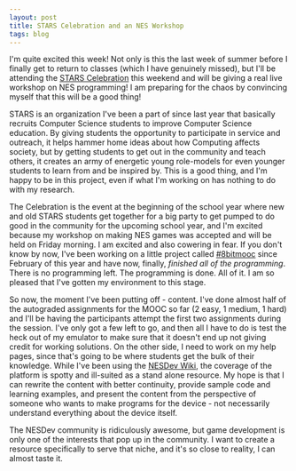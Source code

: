 ```yaml
---
layout: post
title: STARS Celebration and an NES Workshop
tags: blog
---
```


I'm quite excited this week! Not only is this the last week of summer before
I finally get to return to classes (which I have genuinely missed), but I'll
be attending the [STARS Celebration](http://starscelebration.org/stars-celebration-home/)
this weekend and will be giving a real live workshop on NES programming! I am
preparing for the chaos by convincing myself that this will be a good thing!

STARS is an organization I've been a part of since last year that basically
recruits Computer Science students to improve Computer Science education. By
giving students the opportunity to participate in service and outreach, it helps
hammer home ideas about how Computing affects society, but by getting students
to get out in the community and teach others, it creates an army of energetic
young role-models for even younger students to learn from and be inspired by.
This is a good thing, and I'm happy to be in this project, even if what I'm
working on has nothing to do with my research.

The Celebration is the event at the beginning of the school year where new and
old STARS students get together for a big party to get pumped to do good in the
community for the upcoming school year, and I'm excited because my workshop on
making NES games was accepted and will be held on Friday morning. I am excited
and also cowering in fear. If you don't know by now, I've been working on
a little project called [#8bitmooc](http://8bitmooc.org) since February of this
year and have now, finally, *finished all of the programming*. There is no
programming left. The programming is done. All of it. I am so pleased that I've
gotten my environment to this stage.

So now, the moment I've been putting off - content. I've done almost half of the
autograded assignments for the MOOC so far (2 easy, 1 medium, 1 hard) and I'll
be having the participants attempt the first two assignments during the session.
I've only got a few left to go, and then all I have to do is test the heck out of
my emulator to make sure that it doesn't end up not giving credit for working
solutions. On the other side, I need to work on my help pages, since that's going
to be where students get the bulk of their knowledge. While I've been using the
[NESDev Wiki](http://wiki.nesdev.com), the coverage of the platform is spotty and
ill-suited as a stand alone resource. My hope is that I can rewrite the content
with better continuity, provide sample code and learning examples, and present
the content from the perspective of someone who wants to make programs for the
device - not necessarily understand everything about the device itself.

The NESDev community is ridiculously awesome, but game development is only one of
the interests that pop up in the community. I want to create a resource specifically
to serve that niche, and it's so close to reality, I can almost taste it.

